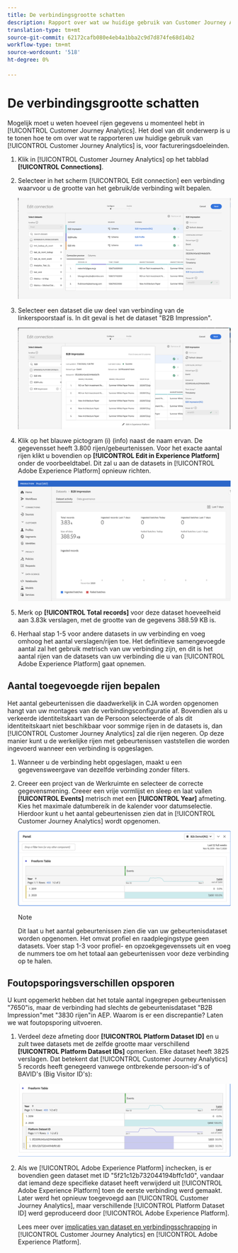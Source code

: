 ```yaml
---
title: De verbindingsgrootte schatten
description: Rapport over wat uw huidige gebruik van Customer Journey Analytics is (voor factureringsdoeleinden)
translation-type: tm+mt
source-git-commit: 62172cafb080e4eb4a1bba2c9d7d874fe68d14b2
workflow-type: tm+mt
source-wordcount: '518'
ht-degree: 0%

---
```



# De verbindingsgrootte schatten

Mogelijk moet u weten hoeveel rijen gegevens u momenteel hebt in [!UICONTROL Customer Journey Analytics]. Het doel van dit onderwerp is u te tonen hoe te om over wat te rapporteren uw huidige gebruik van [!UICONTROL Customer Journey Analytics] is, voor factureringsdoeleinden.

1. Klik in [!UICONTROL Customer Journey Analytics] op het tabblad **[!UICONTROL Connections]**.
1. Selecteer in het scherm [!UICONTROL Edit connection] een verbinding waarvoor u de grootte van het gebruik/de verbinding wilt bepalen.

   ![Verbinding bewerken](assets/edit-connection.png)

1. Selecteer een dataset die uw deel van verbinding van de linkerspoorstaaf is. In dit geval is het de dataset &quot;B2B Impression&quot;.

   ![gegevensset](assets/dataset.png)

1. Klik op het blauwe pictogram (i) (info) naast de naam ervan. De gegevensset heeft 3.800 rijen/gebeurtenissen. Voor het exacte aantal rijen klikt u bovendien op **[!UICONTROL Edit in Experience Platform]** onder de voorbeeldtabel. Dit zal u aan de datasets in [!UICONTROL Adobe Experience Platform] opnieuw richten.

   ![Gegevens AEP-gegevensset](assets/data-size.png)

1. Merk op **[!UICONTROL Total records]** voor deze dataset hoeveelheid aan 3.83k verslagen, met de grootte van de gegevens 388.59 KB is.

1. Herhaal stap 1-5 voor andere datasets in uw verbinding en voeg omhoog het aantal verslagen/rijen toe. Het definitieve samengevoegde aantal zal het gebruik metrisch van uw verbinding zijn, en dit is het aantal rijen van de datasets van uw verbinding die u van [!UICONTROL Adobe Experience Platform] gaat opnemen.

## Aantal toegevoegde rijen bepalen

Het aantal gebeurtenissen die daadwerkelijk in CJA worden opgenomen hangt van uw montages van de verbindingsconfiguratie af. Bovendien als u verkeerde identiteitskaart van de Persoon selecteerde of als dit identiteitskaart niet beschikbaar voor sommige rijen in de datasets is, dan [!UICONTROL Customer Journey Analytics] zal die rijen negeren. Op deze manier kunt u de werkelijke rijen met gebeurtenissen vaststellen die worden ingevoerd wanneer een verbinding is opgeslagen.

1. Wanneer u de verbinding hebt opgeslagen, maakt u een gegevensweergave van dezelfde verbinding zonder filters.
1. Creeer een project van de Werkruimte en selecteer de correcte gegevensmening. Creeer een vrije vormlijst en sleep en laat vallen **[!UICONTROL Events]** metrisch met een **[!UICONTROL Year]** afmeting. Kies het maximale datumbereik in de kalender voor datumselectie. Hierdoor kunt u het aantal gebeurtenissen zien dat in [!UICONTROL Customer Journey Analytics] wordt opgenomen.

   ![Werkruimteproject](assets/event-number.png)

   >[!NOTE]
   >
   >Dit laat u het aantal gebeurtenissen zien die van uw gebeurtenisdataset worden opgenomen. Het omvat profiel en raadplegingstype geen datasets. Voer stap 1-3 voor profiel- en opzoekgegevenssets uit en voeg de nummers toe om het totaal aan gebeurtenissen voor deze verbinding op te halen.

## Foutopsporingsverschillen opsporen

U kunt opgemerkt hebben dat het totale aantal ingegrepen gebeurtenissen &quot;7650&quot;is, maar de verbinding had slechts de gebeurtenisdataset &quot;B2B Impression&quot;met &quot;3830 rijen&quot;in AEP. Waarom is er een discrepantie? Laten we wat foutopsporing uitvoeren.

1. Verdeel deze afmeting door **[!UICONTROL Platform Dataset ID]** en u zult twee datasets met de zelfde grootte maar verschillend **[!UICONTROL Platform Dataset IDs]** opmerken. Elke dataset heeft 3825 verslagen. Dat betekent dat [!UICONTROL Customer Journey Analytics] 5 records heeft genegeerd vanwege ontbrekende persoon-id&#39;s of BAVID&#39;s (Big Visitor ID&#39;s):

   ![uitsplitsing](assets/data-size2.png)

1. Als we [!UICONTROL Adobe Experience Platform] inchecken, is er bovendien geen dataset met ID &quot;5f21c12b732044194bffc1d0&quot;, vandaar dat iemand deze specifieke dataset heeft verwijderd uit [!UICONTROL Adobe Experience Platform] toen de eerste verbinding werd gemaakt. Later werd het opnieuw toegevoegd aan [!UICONTROL Customer Journey Analytics], maar verschillende [!UICONTROL Platform Dataset ID] werd geproduceerd door [!UICONTROL Adobe Experience Platform].

   Lees meer over [implicaties van dataset en verbindingsschrapping](https://experienceleague.adobe.com/docs/analytics-platform/using/cja-overview/cja-faq.html?lang=en#implications-of-deleting-data-components) in [!UICONTROL Customer Journey Analytics] en [!UICONTROL Adobe Experience Platform].